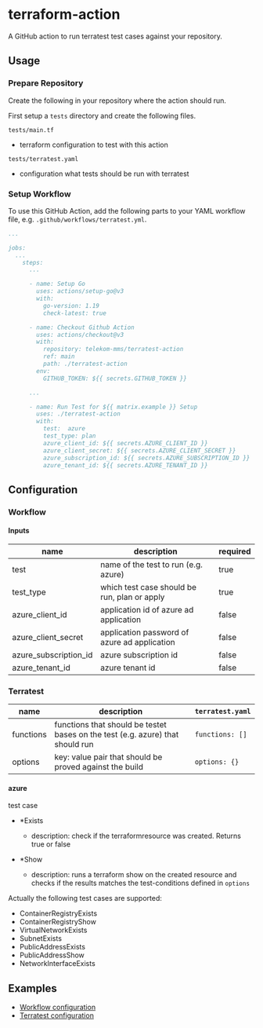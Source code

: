 # terraform-action

A GitHub action to run terratest test cases against your repository.

## Usage

### Prepare Repository

Create the following in your repository where the action should run.

First setup a `tests` directory and create the following files.

`tests/main.tf`

* terraform configuration to test with this action

`tests/terratest.yaml`

* configuration what tests should be run with terratest

### Setup Workflow

To use this GitHub Action, add the following parts to your YAML workflow file, e.g. `.github/workflows/terratest.yml`.

``` yaml
...

jobs:
  ...
    steps:
      ...

      - name: Setup Go
        uses: actions/setup-go@v3
        with:
          go-version: 1.19
          check-latest: true

      - name: Checkout Github Action
        uses: actions/checkout@v3
        with:
          repository: telekom-mms/terratest-action
          ref: main
          path: ./terratest-action
        env:
          GITHUB_TOKEN: ${{ secrets.GITHUB_TOKEN }}

      ...

      - name: Run Test for ${{ matrix.example }} Setup
        uses: ./terratest-action
        with:
          test:  azure
          test_type: plan
          azure_client_id: ${{ secrets.AZURE_CLIENT_ID }}
          azure_client_secret: ${{ secrets.AZURE_CLIENT_SECRET }}
          azure_subscription_id: ${{ secrets.AZURE_SUBSCRIPTION_ID }}
          azure_tenant_id: ${{ secrets.AZURE_TENANT_ID }}
```

## Configuration

### Workflow

#### Inputs

| name                  | description                                  | required |
| --------------------- | ---------------------------------------------| -------- |
| test                  | name of the test to run (e.g. azure)         | true     |
| test_type             | which test case should be run, plan or apply | true     |
| azure_client_id       | application id of azure ad application       | false    |
| azure_client_secret   | application password of azure ad application | false    |
| azure_subscription_id | azure subscription id                        | false    |
| azure_tenant_id       | azure tenant id                              | false    |

### Terratest

| name      | description                                                                    | `terratest.yaml` |
| ----------| ------------------------------------------------------------------------------ | ---------------- |
| functions | functions that should be testet bases on the test (e.g. azure) that should run | `functions: []`  |
| options   | key: value pair that should be proved against the build                        | `options: {}`    |

#### azure

test case

* *Exists
  * description: check if the terraformresource was created. Returns true or false

* *Show
  * description: runs a terraform show on the created resource and checks if the results matches the test-conditions defined in `options`

Actually the following test cases are supported:

* ContainerRegistryExists
* ContainerRegistryShow
* VirtualNetworkExists
* SubnetExists
* PublicAddressExists
* PublicAddressShow
* NetworkInterfaceExists

## Examples

* [Workflow configuration](examples/workflow.yml)
* [Terratest configuration](examples/terratest.yaml)
